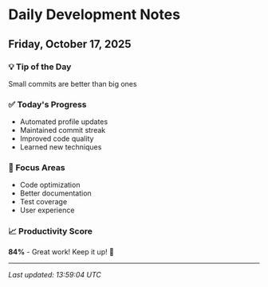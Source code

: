 # Daily Development Notes

## Friday, October 17, 2025

### 💡 Tip of the Day
Small commits are better than big ones

### ✅ Today's Progress
- Automated profile updates
- Maintained commit streak
- Improved code quality
- Learned new techniques

### 🎯 Focus Areas
- Code optimization
- Better documentation
- Test coverage
- User experience

### 📈 Productivity Score
**84%** - Great work! Keep it up! 🎉

---
*Last updated: 13:59:04 UTC*
